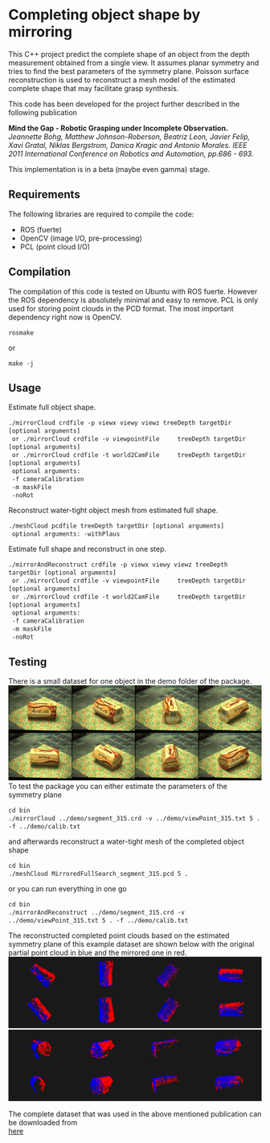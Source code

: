 Completing object shape by mirroring
==============

This C++ project predict the complete shape of an object from the depth measurement obtained from a single view.
It assumes planar symmetry and tries to find the best parameters of the symmetry plane. Poisson surface reconstruction is used to reconstruct a mesh model of the estimated complete shape that may facilitate grasp synthesis.

This code has been developed for the project further described in the following publication

**Mind the Gap - Robotic Grasping under Incomplete Observation.** *Jeannette Bohg, Matthew Johnson-Roberson, Beatriz Leon, Javier Felip, Xavi Gratal, Niklas Bergstrom, Danica Kragic and Antonio Morales. IEEE 2011 International Conference on Robotics and Automation, pp.686 - 693.*

This implementation is in a beta (maybe even gamma) stage.

Requirements
----------
The following libraries are required to compile the code:

* ROS (fuerte)
* OpenCV (image I/O, pre-processing)
* PCL (point cloud I/O)

Compilation
------------
The compilation of this code is tested on Ubuntu with ROS fuerte. However the ROS dependency is absolutely minimal and easy to remove. 
PCL is only used for storing point clouds in the PCD format. The most important dependency right now is OpenCV.

```
rosmake 
```

or

```
make -j
```

Usage
------------

Estimate full object shape.
```
./mirrorCloud crdfile -p viewx viewy viewz treeDepth targetDir [optional arguments]
 or ./mirrorCloud crdfile -v viewpointFile     treeDepth targetDir [optional arguments]
 or ./mirrorCloud crdfile -t world2CamFile     treeDepth targetDir [optional arguments]
 optional arguments:
 -f cameraCalibration 
 -m maskFile
 -noRot
```

Reconstruct water-tight object mesh from estimated full shape.
```
./meshCloud pcdfile treeDepth targetDir [optional arguments]
 optional arguments: -withPlaus
```

Estimate full shape and reconstruct in one step.
```
./mirrorAndReconstruct crdfile -p viewx viewy viewz treeDepth targetDir [optional arguments]
 or ./mirrorCloud crdfile -v viewpointFile     treeDepth targetDir [optional arguments]
 or ./mirrorCloud crdfile -t world2CamFile     treeDepth targetDir [optional arguments]
 optional arguments:
 -f cameraCalibration 
 -m maskFile
 -noRot
```

Testing
------------
There is a small dataset for one object in the demo folder of the package. 
![](demo/result.png?raw=true)
To test the package you can either estimate the parameters of the symmetry plane

```
cd bin
./mirrorCloud ../demo/segment_315.crd -v ../demo/viewPoint_315.txt 5 . -f ../demo/calib.txt
```

and afterwards reconstruct a water-tight mesh of the completed object shape

```
cd bin
./meshCloud MirroredFullSearch_segment_315.pcd 5 .
```

or you can run everything in one go

```
cd bin
./mirrorAndReconstruct ../demo/segment_315.crd -v ../demo/viewPoint_315.txt 5 . -f ../demo/calib.txt
```

The reconstructed completed point clouds based on the estimated symmetry plane of this example dataset are shown 
below with the original partial point cloud in blue and the mirrored one in red.
![](demo/topscreen.png?raw=true)
![](demo/sidescreen.png?raw=true)

The complete dataset that was used in the above mentioned publication can be downloaded from  
[here]( http://www-amd.is.tuebingen.mpg.de/~bohg/MirrorDatabase.tgz)